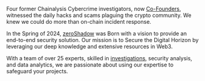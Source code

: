 Four former Chainalysis Cybercrime investigators, now [Co-Founders](https://www.zeroshadow.io/about), witnessed the daily hacks and scams plaguing the crypto community. We knew we could do more than on-chain incident response.

In the Spring of 2024, [zeroShadow](https://www.zeroshadow.io/) was Born with a vision to provide an end-to-end security solution. Our mission is to Secure the Digital Horizon by leveraging our deep knowledge and extensive resources in Web3.

With a team of over 25 experts, skilled in [investigations](https://www.zeroshadow.io/investigations), security analysis, and data analytics, we are passionate about using our expertise to safeguard your projects.
​
